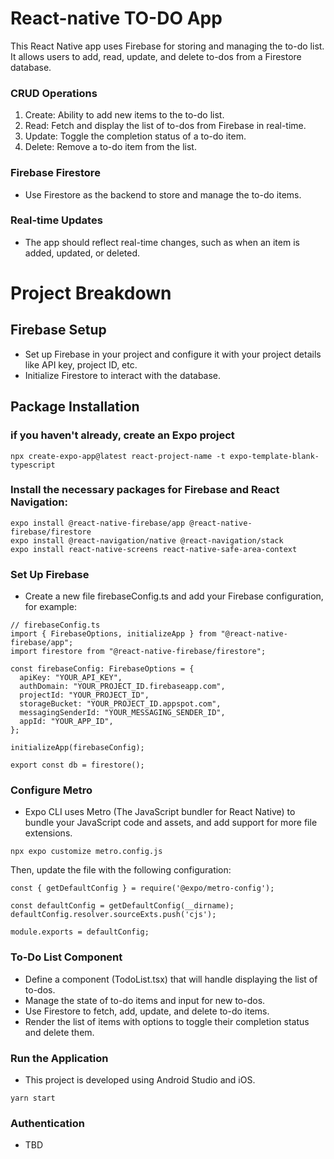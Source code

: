 # React-native TO-DO App

This React Native app uses Firebase for storing and managing the to-do list. It allows users to add, read, update, and delete to-dos from a Firestore database.

### CRUD Operations
1. Create: Ability to add new items to the to-do list.
2. Read: Fetch and display the list of to-dos from Firebase in real-time.
3. Update: Toggle the completion status of a to-do item.
4. Delete: Remove a to-do item from the list.

### Firebase Firestore
- Use Firestore as the backend to store and manage the to-do items.

### Real-time Updates
- The app should reflect real-time changes, such as when an item is added, updated, or deleted.

# Project Breakdown

## Firebase Setup
- Set up Firebase in your project and configure it with your project details like API key, project ID, etc.
- Initialize Firestore to interact with the database.

## Package Installation

### if you haven't already, create an Expo project
```npx create-expo-app@latest react-project-name -t expo-template-blank-typescript```

### Install the necessary packages for Firebase and React Navigation:
```
expo install @react-native-firebase/app @react-native-firebase/firestore
expo install @react-navigation/native @react-navigation/stack
expo install react-native-screens react-native-safe-area-context
```

### Set Up Firebase
- Create a new file firebaseConfig.ts and add your Firebase configuration, for example:
```
// firebaseConfig.ts
import { FirebaseOptions, initializeApp } from "@react-native-firebase/app";
import firestore from "@react-native-firebase/firestore";

const firebaseConfig: FirebaseOptions = {
  apiKey: "YOUR_API_KEY",
  authDomain: "YOUR_PROJECT_ID.firebaseapp.com",
  projectId: "YOUR_PROJECT_ID",
  storageBucket: "YOUR_PROJECT_ID.appspot.com",
  messagingSenderId: "YOUR_MESSAGING_SENDER_ID",
  appId: "YOUR_APP_ID",
};

initializeApp(firebaseConfig);

export const db = firestore();
```
### Configure Metro
- Expo CLI uses Metro (The JavaScript bundler for React Native) to bundle your JavaScript code and assets, and add support for more file extensions.

```
npx expo customize metro.config.js
```
Then, update the file with the following configuration:
```
const { getDefaultConfig } = require('@expo/metro-config');

const defaultConfig = getDefaultConfig(__dirname);
defaultConfig.resolver.sourceExts.push('cjs');

module.exports = defaultConfig;
```

### To-Do List Component
- Define a component (TodoList.tsx) that will handle displaying the list of to-dos.
- Manage the state of to-do items and input for new to-dos.
- Use Firestore to fetch, add, update, and delete to-do items.
- Render the list of items with options to toggle their completion status and delete them.

### Run the Application
- This project is developed using Android Studio and iOS.

```yarn start```

### Authentication
- TBD
